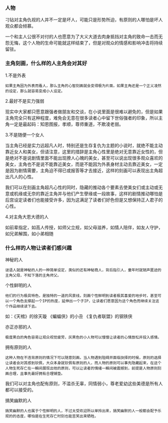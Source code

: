 ### 人物

刁钻对主角仇视的人并不一定是坏人，可能只是形势所迫，有原则的人哪怕是坏人观众都会倾慕。

一个和主人公很不对付的人也愿意为了大义大道去肉身抵挡对主角的致命一击而无怨无悔，这个人物的生命可能就这样结束了，但是对观众的情感和影响冲击将持续留驻。

### 主角刻画，什么样的人主角会对其好

1.不是外表

    如果主角因为外表而看人，那么主角的心智刻画就会变得极为片面，如果主角还是一个正义凌然的设定，那么就容易变成小人设定。

2.最好不是实力强弱

现实中大家都只愿意跟强者做朋友和交谈，在小说里面是很难以避免的，但是如果主角完全只有这种程度，难免会无意在很多读者心中留下世俗强者的印象，所以主角一定是最起码：知恩图报，孝顺，尊师重道，不欺凌老弱。

3.不是随便一个女人

当主角已经是实力远超凡人时，特别还是生存复仇为主题的小说时，就绝不能主动靠近女人和美女，但请注意，这里的措辞是主角心性里是绝对无意靠近女性的，但是绝对不是说剧情里面不能出现撩人心魄的美女，甚至可以说出现很多观众喜欢的美女，主角也不是说不能靠近美女，而是不能因为外表身材主动去靠近美女，一定是因为剧情需要，主角迫不得已或报答等才去接近，这样的刻画可以表现出主角超出凡人的心性。

我们可以在刻画主角超凡心性的同时，隐藏的推动各个要素去使美女们或主动或无意或机缘或无奈的靠近主角并与他们产生孽缘或一段故事，这样的剧情推动哪怕是后宫设定读者们也能接受许多，因为这满足了读者们好色但是又想保持正人君子的心性。

4.对主角大恩大德的人

如前辈指定，如高人传授，如师父立规，如父母滋养，如情人陪伴，如友人守护，如兄弟解围，如小弟相随

### 什么样的人物让读者们感兴趣

神秘的人

    谜语人就是神秘的人的一种简单设定，类似的还有神秘商人，背后指引人，童年时就销声匿迹的主角父母，不知下落的主角师父。

个性鲜明的人

    他们的行为极具特色，是独特的一道的风景线，刻画个性鲜明到读者极其喜爱的地步时，甚至可以一个角色支撑起一个IP的热度，延伸出一个子IP，让读者们愿意因为这个角色而继续关注这个作品继续读下去。

如：《天棺》的徐天璇	《蝙蝠侠》的小丑	《复仇者联盟》的钢铁侠

亦正亦邪的人

    极度黑白的角色容易让观众视觉疲劳，灰黑色的小人物可以慢慢让读者的心情放松并投入感情。

拥有原则的人

    这种人物在不违背原则的情况下可以随意刻画，当人物遇到阻碍并面临抉择的时候，原则的选择让读者会对其感到钦佩，大众本身就钦佩有原则的人，而人物的原则可以事先隐藏起来，在这个人物生死存亡在一瞬间展现出他的原则，可以让读者的情绪一瞬间被震撼到，前提是人物原则刻画合理，且事先最好拥有合理铺垫。

我们可以对主角也配有原则，不滥杀无辜，同情弱小，尊老爱幼这些美德是所有人都可以接受的。

搞笑幽默的人

    搞笑幽默的人也属于个性鲜明的人，不过太受欢迎所以单拎出来，搞笑幽默的人一般都会配予乐观的的态度，哪怕是在生死存亡时刻也能苦笑出来牺牲。
